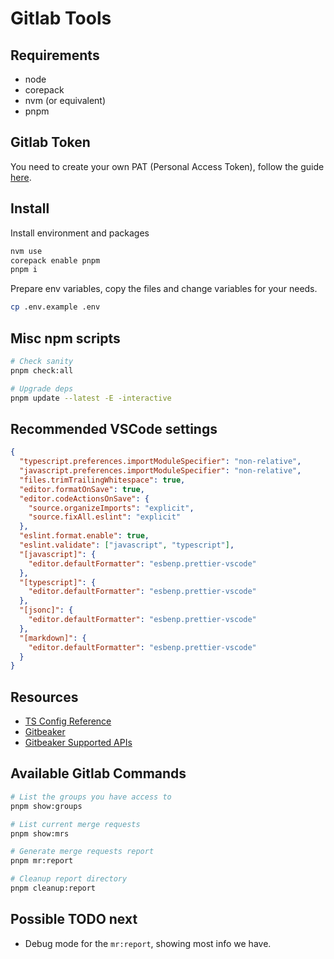 # Gitlab Tools

## Requirements

- node
- corepack
- nvm (or equivalent)
- pnpm

## Gitlab Token

You need to create your own PAT (Personal Access Token), follow the guide [here](https://docs.gitlab.com/user/profile/personal_access_tokens/).

## Install

Install environment and packages

```bash
nvm use
corepack enable pnpm
pnpm i
```

Prepare env variables, copy the files and change variables for your needs.

```bash
cp .env.example .env
```

## Misc npm scripts

```bash
# Check sanity
pnpm check:all

# Upgrade deps
pnpm update --latest -E -interactive
```

## Recommended VSCode settings

```json
{
  "typescript.preferences.importModuleSpecifier": "non-relative",
  "javascript.preferences.importModuleSpecifier": "non-relative",
  "files.trimTrailingWhitespace": true,
  "editor.formatOnSave": true,
  "editor.codeActionsOnSave": {
    "source.organizeImports": "explicit",
    "source.fixAll.eslint": "explicit"
  },
  "eslint.format.enable": true,
  "eslint.validate": ["javascript", "typescript"],
  "[javascript]": {
    "editor.defaultFormatter": "esbenp.prettier-vscode"
  },
  "[typescript]": {
    "editor.defaultFormatter": "esbenp.prettier-vscode"
  },
  "[jsonc]": {
    "editor.defaultFormatter": "esbenp.prettier-vscode"
  },
  "[markdown]": {
    "editor.defaultFormatter": "esbenp.prettier-vscode"
  }
}
```

## Resources

- [TS Config Reference](https://www.typescriptlang.org/tsconfig/)
- [Gitbeaker](https://github.com/jdalrymple/gitbeaker)
- [Gitbeaker Supported APIs](https://github.com/jdalrymple/gitbeaker/blob/main/packages/core/README.md#supported-apis)

## Available Gitlab Commands

```bash
# List the groups you have access to
pnpm show:groups

# List current merge requests
pnpm show:mrs

# Generate merge requests report
pnpm mr:report

# Cleanup report directory
pnpm cleanup:report
```

## Possible TODO next

- Debug mode for the `mr:report`, showing most info we have.
